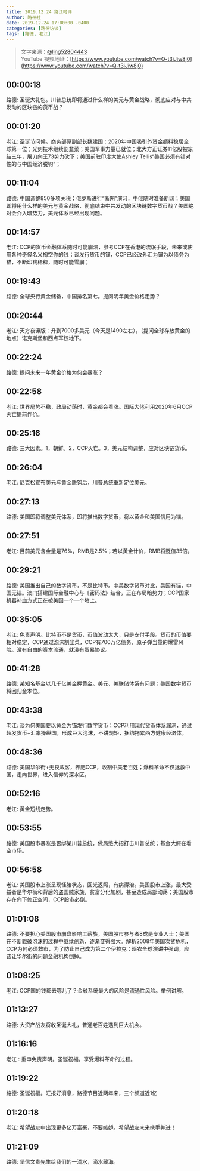 ```yaml
---
title: 2019.12.24 路江时评
author: 路德社
date: 2019-12-24 17:00:00 -0400
categories: [路德访谈]
tags: [路德, 老江]
---
```


> 文字来源：[@ling52804443](https://twitter.com/ling52804443)  
> YouTube 视频地址：[https://www.youtube.com/watch?v=Q-t3iJiw8j0](https://www.youtube.com/watch?v=Q-t3iJiw8j0)

## 00:00:18

路德: 圣诞大礼包。川普总统即将通过什么样的美元与黄金战略，彻底应对与中共发动的区块链的货币战？

## 00:01:20

老江: 圣诞节问候。商务部原副部长魏建国：2020年中国吸引外资金额料稳居全球第一位；光刻技术继续割韭菜；美国军事力量已就位；北大方正证券11亿股被冻结三年，屠刀向王73势力砍下；美国前驻印度大使Ashley Tellis“美国必须有针对性的与中国经济脱钩”；

## 00:11:04

路德:  中国调整850多项关税；俄罗斯进行“断网”演习，中俄随时准备断网；美国即将用什么样的美元与黄金战略，彻底结束中共发动的区块链数字货币战？美国绝对会介入暗势力，美元体系已经出现问题。

## 00:14:57

老江: CCP的货币金融体系随时可能崩溃，参考CCP在香港的流氓手段，未来或使用各种奇怪名义掏空你的钱；谈发行货币的锚，CCP已经改外汇为锚为以债务为锚，不断印钱稀释，随时可能雪崩；

## 00:19:43

路德: 全球央行黄金储备，中国排名第七。提问明年黄金价格走势？

## 00:20:44

老江: 天方夜谭版：升到7000多美元（今天是1490左右），（提问全球存放黄金的地点）诺克斯堡和西点军校地下。

## 00:22:24

路德: 提问未来一年黄金价格为何会暴涨？

## 00:22:58

老江: 世界局势不稳，政局动荡时，黄金都会看涨。国际大佬利用2020年6月CCP灭亡提前作价。

## 00:25:16

路德: 三大因素。1，朝鲜。2，CCP灭亡。3，美元结构调整，应对区块链货币。

## 00:26:04

老江: 尼克松宣布美元与黄金脱钩后，川普总统重新定位美元。

## 00:27:13

路德: 美国即将调整美元体系，即将推出数字货币，将以黄金和美国信用为锚。

## 00:27:51

老江: 目前美元含金量是76%，RMB是2.5%；若以黄金计价，RMB将贬值35倍。

## 00:29:21

路德: 美国推出自己的数字货币，不是比特币。中美数字货币对比，美国有锚，中国无锚。澳门搭建国际金融中心与《密码法》结合，正在布局暗势力；CCP国家机器补血方式正在被美国一个一个堵上。

## 00:35:05

老江: 免责声明。比特币不是货币，币值波动太大，只是支付手段。货币的币值要相对稳定，CCP通过泡沫割韭菜，CCP有700万亿债务，原子弹当量的爆雷风险。没有自由的资本流通，就没有贸易协议。

## 00:41:28

路德: 某知名基金以几千亿美金押黄金。美元、美联储体系有问题；美国数字货币将回归金本位。

## 00:43:38

老江: 谈为何美国要以黄金为锚发行数字货币；CCP利用现代货币体系漏洞，通过超发货币+汇率操纵国，形成巨大泡沫，不讲规矩，捆绑拖累西方健康经济体。

## 00:48:36

路德: 美国华尔街+无良政客，养肥CCP，收割中美老百姓；爆料革命不仅拯救中国，走向世界，进入信仰的深水区。

## 00:52:16

老江: 黄金短线走势。

## 00:53:55

路德: 美国股市暴涨是否绑架川普总统，做局憋大招打击川普总统；基金大鳄在看空市场。

## 00:56:58

老江: 美国股市上涨呈现怪胎状态，回光返照，有病得治。美国股市上涨，最大受益者是华尔街和背后的盗国贼家族，贫富分化加剧，甚至造成局部动荡；美国股市存在向下修正空间，CCP股市必倒。

## 01:01:08

路德: 不要担心美国股市崩盘影响工薪族，美国股市参与者8成是专业人士；美国在不断戳破泡沫的过程中继续创新、逐渐变得强大。解析2008年美国次贷危机，CCP为何必须救市，为了防止自己成为第二个伊拉克；班农全球演讲中强调，应该让华尔街的问题金融机构倒掉。

## 01:08:25

老江: CCP国的钱都去哪儿了？金融系统最大的风险是流通性风险。举例讲解。

## 01:13:27

路德: 大资产战友将收圣诞大礼，普通老百姓遇到巨大机会。

## 01:16:16

老江 : 重申免责声明。圣诞祝福。享受爆料革命的过程。

## 01:19:22

路德: 圣诞祝福。汇报好消息，路德节目近两年来，三个频道近1亿

## 01:20:18

老江: 希望战友中出现更多亿万富豪，不要嫉妒。希望战友未来携手并进！

## 01:21:09

路德: 坚信文贵先生给我们的一滴水，滴水藏海。
